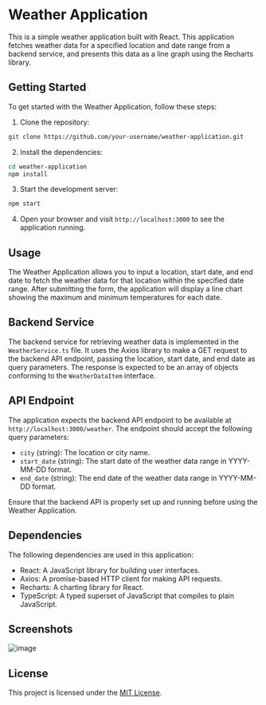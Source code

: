 # Weather Application

This is a simple weather application built with React. This application fetches weather data for a specified location and date range from a backend service, and presents this data as a line graph using the Recharts library.

## Getting Started

To get started with the Weather Application, follow these steps:

1. Clone the repository:

```bash
git clone https://github.com/your-username/weather-application.git
```

2. Install the dependencies:

```bash
cd weather-application
npm install
```

3. Start the development server:

```bash
npm start
```

4. Open your browser and visit `http://localhost:3000` to see the application running.

## Usage

The Weather Application allows you to input a location, start date, and end date to fetch the weather data for that location within the specified date range. After submitting the form, the application will display a line chart showing the maximum and minimum temperatures for each date.

## Backend Service

The backend service for retrieving weather data is implemented in the `WeatherService.ts` file. It uses the Axios library to make a GET request to the backend API endpoint, passing the location, start date, and end date as query parameters. The response is expected to be an array of objects conforming to the `WeatherDataItem` interface.

## API Endpoint

The application expects the backend API endpoint to be available at `http://localhost:3000/weather`. The endpoint should accept the following query parameters:

- `city` (string): The location or city name.
- `start_date` (string): The start date of the weather data range in YYYY-MM-DD format.
- `end_date` (string): The end date of the weather data range in YYYY-MM-DD format.

Ensure that the backend API is properly set up and running before using the Weather Application.

## Dependencies

The following dependencies are used in this application:

- React: A JavaScript library for building user interfaces.
- Axios: A promise-based HTTP client for making API requests.
- Recharts: A charting library for React.
- TypeScript: A typed superset of JavaScript that compiles to plain JavaScript.

## Screenshots

![image](https://github.com/abdellahi-brahim/weather_app/assets/79083991/08283571-55b2-421a-852c-16fab1e1ac4f)


## License

This project is licensed under the [MIT License](LICENSE).
